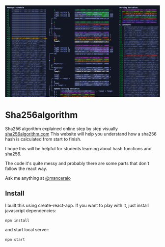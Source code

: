 ![This is an image](./public/sha256.png)

# Sha256algorithm

Sha256 algorithm explained online step by step visually [sha256algorithm.com](https://sha256algorithm.com/)
This website will help you understand how a sha256 hash is calculated from start to finish.

I hope this will be helpful for students learning about hash functions and sha256.

The code it's quite messy and probably there are some parts that don't follow the react way.

Ask me anything at [@manceraio](https://twitter.com/manceraio)

## Install 

I built this using create-react-app. If you want to play with it, just install javascript dependencies:

`npm install`

and start local server:

`npm start`
